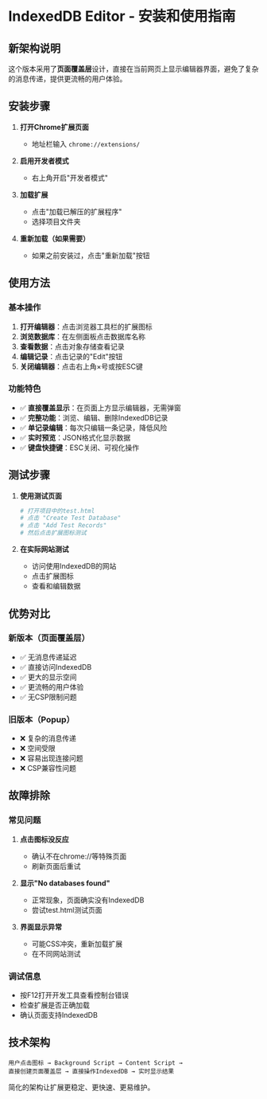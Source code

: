 # IndexedDB Editor - 安装和使用指南

## 新架构说明

这个版本采用了**页面覆盖层**设计，直接在当前网页上显示编辑器界面，避免了复杂的消息传递，提供更流畅的用户体验。

## 安装步骤

1. **打开Chrome扩展页面**
   - 地址栏输入 `chrome://extensions/`

2. **启用开发者模式**
   - 右上角开启"开发者模式"

3. **加载扩展**
   - 点击"加载已解压的扩展程序"
   - 选择项目文件夹

4. **重新加载（如果需要）**
   - 如果之前安装过，点击"重新加载"按钮

## 使用方法

### 基本操作
1. **打开编辑器**：点击浏览器工具栏的扩展图标
2. **浏览数据库**：在左侧面板点击数据库名称
3. **查看数据**：点击对象存储查看记录
4. **编辑记录**：点击记录的"Edit"按钮
5. **关闭编辑器**：点击右上角×号或按ESC键

### 功能特色
- ✅ **直接覆盖显示**：在页面上方显示编辑器，无需弹窗
- ✅ **完整功能**：浏览、编辑、删除IndexedDB记录
- ✅ **单记录编辑**：每次只编辑一条记录，降低风险
- ✅ **实时预览**：JSON格式化显示数据
- ✅ **键盘快捷键**：ESC关闭、可视化操作

## 测试步骤

1. **使用测试页面**
   ```bash
   # 打开项目中的test.html
   # 点击 "Create Test Database"
   # 点击 "Add Test Records" 
   # 然后点击扩展图标测试
   ```

2. **在实际网站测试**
   - 访问使用IndexedDB的网站
   - 点击扩展图标
   - 查看和编辑数据

## 优势对比

### 新版本（页面覆盖层）
- ✅ 无消息传递延迟
- ✅ 直接访问IndexedDB
- ✅ 更大的显示空间
- ✅ 更流畅的用户体验
- ✅ 无CSP限制问题

### 旧版本（Popup）
- ❌ 复杂的消息传递
- ❌ 空间受限
- ❌ 容易出现连接问题
- ❌ CSP兼容性问题

## 故障排除

### 常见问题
1. **点击图标没反应**
   - 确认不在chrome://等特殊页面
   - 刷新页面后重试

2. **显示"No databases found"**
   - 正常现象，页面确实没有IndexedDB
   - 尝试test.html测试页面

3. **界面显示异常**
   - 可能CSS冲突，重新加载扩展
   - 在不同网站测试

### 调试信息
- 按F12打开开发工具查看控制台错误
- 检查扩展是否正确加载
- 确认页面支持IndexedDB

## 技术架构

```
用户点击图标 → Background Script → Content Script → 
直接创建页面覆盖层 → 直接操作IndexedDB → 实时显示结果
```

简化的架构让扩展更稳定、更快速、更易维护。